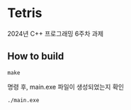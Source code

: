 # Tetris
2024년 C++ 프로그래밍 6주차 과제

## How to build
```
make
```
명령 후, main.exe 파일이 생성되었는지 확인
```
./main.exe
```
